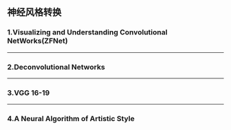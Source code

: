## 神经风格转换

### 1.Visualizing and Understanding Convolutional NetWorks(ZFNet)

------

### 2.Deconvolutional Networks


------

### 3.VGG 16-19

------

### 4.A Neural Algorithm of Artistic Style